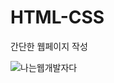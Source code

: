 # HTML-CSS

간단한 웹페이지 작성


![나는웹개발자다](https://user-images.githubusercontent.com/57186003/71765094-aec1de80-2f33-11ea-9e93-68d0b425634c.gif)
